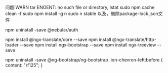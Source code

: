 问题:WARN tar ENOENT: no such file or directory, lstat
sudo npm cache clean -f
sudo npm install -g n
sudo n stable
以及，删除package-lock.json文件

npm uninstall -save @nebular/auth


npm install @ngx-translate/core --save
npm install @ngx-translate/http-loader --save
npm install ngx-bootstrap --save
npm install ngx-treeview --save


npm uninstall -save @ng-bootstrap/ng-bootstrap
.ion-chevron-left:before { content: "\f125"; }